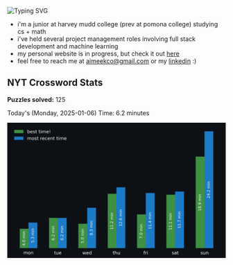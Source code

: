![Typing SVG](https://readme-typing-svg.demolab.com?font=Fira+Code&size=16&pause=700&color=FFFFFF&width=435&lines=hi+i'm+aimee!;junior+at+harvey+mudd+college;cs+math+major;word+game+enthusiast)
- i'm a junior at harvey mudd college (prev at pomona college) studying cs + math
- i've held several project management roles involving full stack development and machine learning
- my personal website is in progress, but check it out [here](https://aimeekco.github.io)
- feel free to reach me at aimeekco@gmail.com or my [linkedin](https://www.linkedin.com/in/aimeekco/) :)
<!-- START NYT-STATS -->
## NYT Crossword Stats
**Puzzles solved:** 125

Today's (Monday, 2025-01-06) Time: 6.2 minutes


![Solve Times](./nyt_stats_graph.png)
<!-- END NYT-STATS -->
